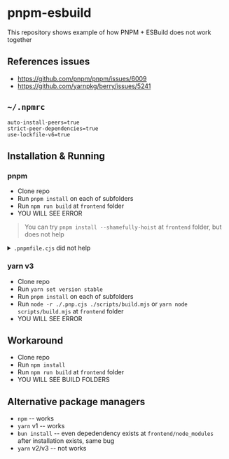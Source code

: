 # pnpm-esbuild

This repository shows example of how PNPM + ESBuild does not work together

## References issues

- https://github.com/pnpm/pnpm/issues/6009
- https://github.com/yarnpkg/berry/issues/5241

## `~/.npmrc`

```
auto-install-peers=true
strict-peer-dependencies=true
use-lockfile-v6=true
```

## Installation & Running

### pnpm

- Clone repo
- Run `pnpm install` on each of subfolders
- Run `npm run build` at `frontend` folder
- YOU WILL SEE ERROR

> You can try `pnpm install --shamefully-hoist` at `frontend` folder, but does not help

<details>

<summary><code>.pnpmfile.cjs</code> did not help</summary>


```js
function afterAllResolved(lockfile, context) {
  const { importers, packages, specifiers } = lockfile;
  const { dependencies } = importers['.'];

  for (const name in dependencies) {
    const version = dependencies[name];
    const package = packages[version] || packages[`/${name}/${version}`];

    if (package) {
      if (package.dependencies) {
        Object.assign(dependencies, package.dependencies)
      }
    }
  }

  return lockfile
}

module.exports = {
  hooks: {
    afterAllResolved
  }
}
```

</details>

### yarn v3

- Clone repo
- Run `yarn set version stable`
- Run `pnpm install` on each of subfolders
- Run `node -r ./.pnp.cjs ./scripts/build.mjs` or `yarn node scripts/build.mjs` at `frontend` folder
- YOU WILL SEE ERROR

## Workaround

- Clone repo
- Run `npm install`
- Run `npm run build` at `frontend` folder
- YOU WILL SEE BUILD FOLDERS


## Alternative package managers

- `npm` -- works
- `yarn` v1 -- works
- `bun install` -- even depedendency exists at `frontend/node_modules` after installation exists, same bug
- `yarn` v2/v3 -- not works
